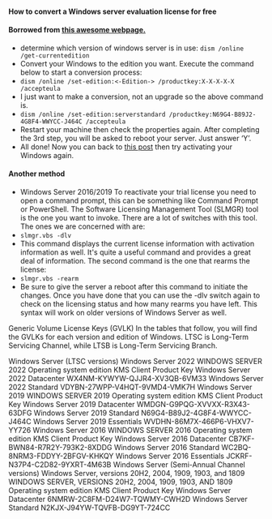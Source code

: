 #### How to convert a Windows server evaluation license for free
#### Borrowed from [this awesome webpage.](https://msguides.com/convert-windows-server-evaluation)

-  determine which version of windows server is in use: `dism /online /get-currentedition`
-  Convert your Windows to the edition you want. Execute the command below to start a conversion process:
-  `dism /online /set-edition:<-Edition-> /productkey:X-X-X-X-X /accepteula`
-  I just want to make a conversion, not an upgrade so the above command is.
-  `dism /online /set-edition:serverstandard /productkey:N69G4-B89J2-4G8F4-WWYCC-J464C /accepteula`
-  Restart your machine then check the properties again. After completing the 3rd step, you will be asked to reboot your server. Just answer ‘Y’.
-  All done! Now you can back to [this post](https://msguides.com/windows-server) then try activating your Windows again.


#### Another method
- Windows Server 2016/2019
To reactivate your trial license you need to open a command prompt, this can be something like Command Prompt or PowerShell. The Software Licensing Management Tool (SLMGR) tool is the one you want to invoke.  There are a lot of switches with this tool.  The ones we are concerned with are:
- `slmgr.vbs -dlv`
- This command displays the current license information with activation information as well.  It's quite a useful command and provides a great deal of information. The second command is the one that rearms the license:
- `slmgr.vbs -rearm`
- Be sure to give the server a reboot after this command to initiate the changes.  Once you have done that you can use the -dlv switch again to check on the licensing status and how many rearms you have left. This syntax will work on older versions of Windows Server as well.
















Generic Volume License Keys (GVLK)
In the tables that follow, you will find the GVLKs for each version and edition of Windows. LTSC is Long-Term Servicing Channel, while LTSB is Long-Term Servicing Branch.

Windows Server (LTSC versions)
Windows Server 2022
WINDOWS SERVER 2022
Operating system edition	KMS Client Product Key
Windows Server 2022 Datacenter	WX4NM-KYWYW-QJJR4-XV3QB-6VM33
Windows Server 2022 Standard	VDYBN-27WPP-V4HQT-9VMD4-VMK7H
Windows Server 2019
WINDOWS SERVER 2019
Operating system edition	KMS Client Product Key
Windows Server 2019 Datacenter	WMDGN-G9PQG-XVVXX-R3X43-63DFG
Windows Server 2019 Standard	N69G4-B89J2-4G8F4-WWYCC-J464C
Windows Server 2019 Essentials	WVDHN-86M7X-466P6-VHXV7-YY726
Windows Server 2016
WINDOWS SERVER 2016
Operating system edition	KMS Client Product Key
Windows Server 2016 Datacenter	CB7KF-BWN84-R7R2Y-793K2-8XDDG
Windows Server 2016 Standard	WC2BQ-8NRM3-FDDYY-2BFGV-KHKQY
Windows Server 2016 Essentials	JCKRF-N37P4-C2D82-9YXRT-4M63B
Windows Server (Semi-Annual Channel versions)
Windows Server, versions 20H2, 2004, 1909, 1903, and 1809
WINDOWS SERVER, VERSIONS 20H2, 2004, 1909, 1903, AND 1809
Operating system edition	KMS Client Product Key
Windows Server Datacenter	6NMRW-2C8FM-D24W7-TQWMY-CWH2D
Windows Server Standard	N2KJX-J94YW-TQVFB-DG9YT-724CC

